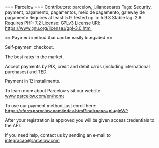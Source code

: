 ﻿=== Parcelow ===
Contributors: parcelow, julianosoares
Tags: Security, payment, pagamento, pagamentos, meio de pagamento, gateway de pagamento
Requires at least: 5.9
Tested up to: 5.9.3
Stable tag: 2.6
Requires PHP: 7.2
License: GPLv3
License URI: https://www.gnu.org/licenses/gpl-3.0.html

== Payment method that can be easily integrated ==

Self-payment checkout.

The best rates in the market.

Accept payments by PIX, credit and debit cards (including international purchases) and TED.

Payment in 12 installments. 

To learn more about Parcelow visit our website: www.parcelow.com/en/home

To use our payment method, just enroll here: https://vform.parcelow.com/index.html?indicacao=pluginWP

After your registration is approved you will be given access credentials to the API.

If you need help, contact us by sending an e-mail to integracao@parcelow.com